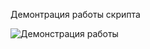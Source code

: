 Демонтрация работы скрипта 

![Демонстрация работы](https://github.com/Di-Nov/bitrix24_google-API-/blob/master/%D0%91%D0%B8%D1%82%D1%80%D0%B8%D0%BA%D1%8124%20(2).gif)
